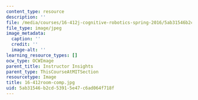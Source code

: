 ```yaml
---
content_type: resource
description: ''
file: /media/courses/16-412j-cognitive-robotics-spring-2016/5ab31546b2cd53915e47c6ad064f718f_16-412room-comp.jpg
file_type: image/jpeg
image_metadata:
  caption: ''
  credit: ''
  image-alt: ''
learning_resource_types: []
ocw_type: OCWImage
parent_title: Instructor Insights
parent_type: ThisCourseAtMITSection
resourcetype: Image
title: 16-412room-comp.jpg
uid: 5ab31546-b2cd-5391-5e47-c6ad064f718f
---
```

